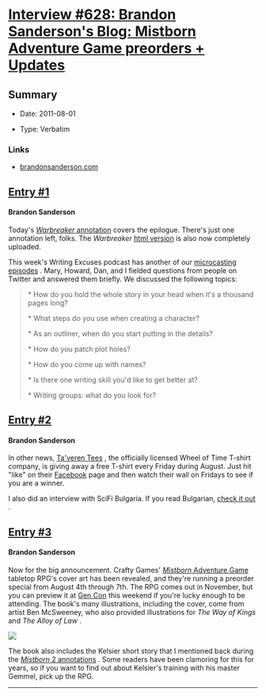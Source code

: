 # [Interview #628: Brandon Sanderson's Blog: Mistborn Adventure Game preorders + Updates](https://www.theoryland.com/intvmain.php?i=628)

## Summary

- Date: 2011-08-01

- Type: Verbatim

### Links

- [brandonsanderson.com](http://www.brandonsanderson.com/blog/1003/Mistborn-Adventure-Game-preorders--Updates)


## [Entry #1](https://www.theoryland.com/intvmain.php?i=628#1)

#### Brandon Sanderson

Today's
[*Warbreaker*
annotation](http://brandonsanderson.com/annotation/439/Warbreaker-Epilogue)
covers the epilogue. There's just one annotation left, folks. The
*Warbreaker*
[html version](http://brandonsanderson.com/library/catalog/Warbreaker_Full-Books)
is also now completely uploaded.

This week's Writing Excuses podcast has another of our
[microcasting episodes](http://www.writingexcuses.com/2011/07/31/)
. Mary, Howard, Dan, and I fielded questions from people on Twitter and answered them briefly. We discussed the following topics:

> \* How do you hold the whole story in your head when it's a thousand pages long?
>   
> \* What steps do you use when creating a character?
>   
> \* As an outliner, when do you start putting in the details?
>   
> \* How do you patch plot holes?
>   
> \* How do you come up with names?
>   
> \* Is there one writing skill you'd like to get better at?
>   
> \* Writing groups: what do you look for?

## [Entry #2](https://www.theoryland.com/intvmain.php?i=628#2)

#### Brandon Sanderson

In other news,
[Ta'veren Tees](https://taverentees.com/threads/)
, the officially licensed Wheel of Time T-shirt company, is giving away a free T-shirt every Friday during August. Just hit "like" on their
[Facebook](https://www.facebook.com/TaverenTees)
page and then watch their wall on Fridays to see if you are a winner.

I also did an interview with SciFi Bulgaria. If you read Bulgarian,
[check it out](http://scifi.bg/statii/interview-with-brandon-sanderson/)
.

## [Entry #3](https://www.theoryland.com/intvmain.php?i=628#3)

#### Brandon Sanderson

Now for the big announcement. Crafty Games'
[*Mistborn*
Adventure Game](http://www.crafty-games.com/content/mistborn-adventure-game-pre-order-details?utm_source=bsand&utm_medium=link&utm_campaign=magpre)
tabletop RPG's cover art has been revealed, and they're running a preorder special from August 4th through 7th. The RPG comes out in November, but you can preview it at
[Gen Con](http://www.gencon.com/)
this weekend if you're lucky enough to be attending. The book's many illustrations, including the cover, come from artist Ben McSweeney, who also provided illustrations for
*The Way of Kings*
and
*The Alloy of Law*
.

![](http://www.crafty-games.com/files/image/Mistborn_Adventure_Game-Group_Picture-Small.jpg)

The book also includes the Kelsier short story that I mentioned back during the
[*Mistborn*
2 annotations](http://www.brandonsanderson.com/annotation/233/Mistborn-2-Chapter-Forty-One)
. Some readers have been clamoring for this for years, so if you want to find out about Kelsier's training with his master Gemmel, pick up the RPG.


---

